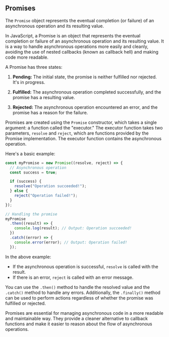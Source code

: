 ## Promises

The `Promise` object represents the eventual completion (or failure) of an asynchronous operation and its resulting value.

In JavaScript, a Promise is an object that represents the eventual completion or failure of an asynchronous operation and its resulting value. It is a way to handle asynchronous operations more easily and cleanly, avoiding the use of nested callbacks (known as callback hell) and making code more readable.

A Promise has three states:

1. **Pending:** The initial state, the promise is neither fulfilled nor rejected. It's in progress.

2. **Fulfilled:** The asynchronous operation completed successfully, and the promise has a resulting value.

3. **Rejected:** The asynchronous operation encountered an error, and the promise has a reason for the failure.

Promises are created using the `Promise` constructor, which takes a single argument: a function called the "executor." The executor function takes two parameters, `resolve` and `reject`, which are functions provided by the Promise implementation. The executor function contains the asynchronous operation.

Here's a basic example:

```javascript
const myPromise = new Promise((resolve, reject) => {
  // Asynchronous operation
  const success = true;

  if (success) {
    resolve("Operation succeeded!");
  } else {
    reject("Operation failed!");
  }
});

// Handling the promise
myPromise
  .then((result) => {
    console.log(result); // Output: Operation succeeded!
  })
  .catch((error) => {
    console.error(error); // Output: Operation failed!
  });
```

In the above example:

- If the asynchronous operation is successful, `resolve` is called with the result.
- If there is an error, `reject` is called with an error message.

You can use the `.then()` method to handle the resolved value and the `.catch()` method to handle any errors. Additionally, the `.finally()` method can be used to perform actions regardless of whether the promise was fulfilled or rejected.

Promises are essential for managing asynchronous code in a more readable and maintainable way. They provide a cleaner alternative to callback functions and make it easier to reason about the flow of asynchronous operations.